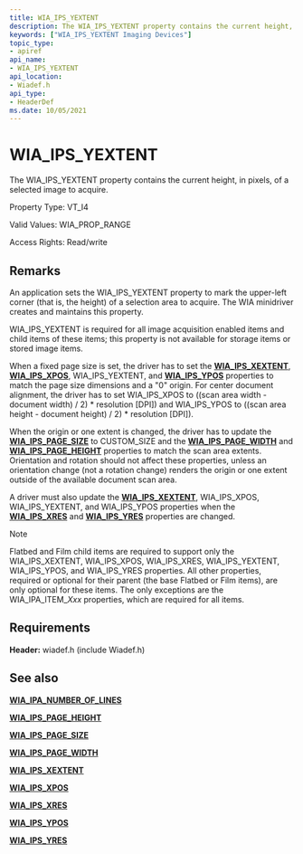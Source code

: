```yaml
---
title: WIA_IPS_YEXTENT
description: The WIA_IPS_YEXTENT property contains the current height, in pixels, of a selected image to acquire.
keywords: ["WIA_IPS_YEXTENT Imaging Devices"]
topic_type:
- apiref
api_name:
- WIA_IPS_YEXTENT
api_location:
- Wiadef.h
api_type:
- HeaderDef
ms.date: 10/05/2021
---
```


# WIA_IPS_YEXTENT

The WIA_IPS_YEXTENT property contains the current height, in pixels, of a selected image to acquire.

Property Type: VT_I4

Valid Values: WIA_PROP_RANGE

Access Rights: Read/write

## Remarks

An application sets the WIA_IPS_YEXTENT property to mark the upper-left corner (that is, the height) of a selection area to acquire. The WIA minidriver creates and maintains this property.

WIA_IPS_YEXTENT is required for all image acquisition enabled items and child items of these items; this property is not available for storage items or stored image items.

When a fixed page size is set, the driver has to set the [**WIA_IPS_XEXTENT**](wia-ips-xextent.md), [**WIA_IPS_XPOS**](wia-ips-xpos.md), WIA_IPS_YEXTENT, and [**WIA_IPS_YPOS**](wia-ips-ypos.md) properties to match the page size dimensions and a "0" origin. For center document alignment, the driver has to set WIA_IPS_XPOS to ((scan area width - document width) / 2) \* resolution \[DPI\]) and WIA_IPS_YPOS to ((scan area height - document height) / 2) \* resolution \[DPI\]).

When the origin or one extent is changed, the driver has to update the [**WIA_IPS_PAGE_SIZE**](wia-ips-page-size.md) to CUSTOM_SIZE and the [**WIA_IPS_PAGE_WIDTH**](wia-ips-page-width.md) and [**WIA_IPS_PAGE_HEIGHT**](wia-ips-page-height.md) properties to match the scan area extents. Orientation and rotation should not affect these properties, unless an orientation change (not a rotation change) renders the origin or one extent outside of the available document scan area.

A driver must also update the [**WIA_IPS_XEXTENT**](wia-ips-xextent.md), WIA_IPS_XPOS, WIA_IPS_YEXTENT, and WIA_IPS_YPOS properties when the [**WIA_IPS_XRES**](wia-ips-xres.md) and [**WIA_IPS_YRES**](wia-ips-yres.md) properties are changed.

> [!NOTE]
> Flatbed and Film child items are required to support only the WIA_IPS_XEXTENT, WIA_IPS_XPOS, WIA_IPS_XRES, WIA_IPS_YEXTENT, WIA_IPS_YPOS, and WIA_IPS_YRES properties. All other properties, required or optional for their parent (the base Flatbed or Film items), are only optional for these items. The only exceptions are the WIA_IPA_ITEM_*Xxx* properties, which are required for all items.

## Requirements

**Header:** wiadef.h (include Wiadef.h)

## See also

[**WIA_IPA_NUMBER_OF_LINES**](wia-ipa-number-of-lines.md)

[**WIA_IPS_PAGE_HEIGHT**](wia-ips-page-height.md)

[**WIA_IPS_PAGE_SIZE**](wia-ips-page-size.md)

[**WIA_IPS_PAGE_WIDTH**](wia-ips-page-width.md)

[**WIA_IPS_XEXTENT**](wia-ips-xextent.md)

[**WIA_IPS_XPOS**](wia-ips-xpos.md)

[**WIA_IPS_XRES**](wia-ips-xres.md)

[**WIA_IPS_YPOS**](wia-ips-ypos.md)

[**WIA_IPS_YRES**](wia-ips-yres.md)

